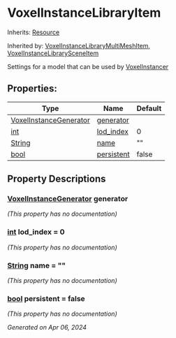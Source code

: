 # VoxelInstanceLibraryItem

Inherits: [Resource](https://docs.godotengine.org/en/stable/classes/class_resource.html)

Inherited by: [VoxelInstanceLibraryMultiMeshItem](VoxelInstanceLibraryMultiMeshItem.md), [VoxelInstanceLibrarySceneItem](VoxelInstanceLibrarySceneItem.md)

Settings for a model that can be used by [VoxelInstancer](VoxelInstancer.md)

## Properties: 


Type                                                                        | Name                         | Default 
--------------------------------------------------------------------------- | ---------------------------- | --------
[VoxelInstanceGenerator](VoxelInstanceGenerator.md)                         | [generator](#i_generator)    |         
[int](https://docs.godotengine.org/en/stable/classes/class_int.html)        | [lod_index](#i_lod_index)    | 0       
[String](https://docs.godotengine.org/en/stable/classes/class_string.html)  | [name](#i_name)              | ""      
[bool](https://docs.godotengine.org/en/stable/classes/class_bool.html)      | [persistent](#i_persistent)  | false   
<p></p>

## Property Descriptions

### [VoxelInstanceGenerator](VoxelInstanceGenerator.md)<span id="i_generator"></span> **generator**

*(This property has no documentation)*

### [int](https://docs.godotengine.org/en/stable/classes/class_int.html)<span id="i_lod_index"></span> **lod_index** = 0

*(This property has no documentation)*

### [String](https://docs.godotengine.org/en/stable/classes/class_string.html)<span id="i_name"></span> **name** = ""

*(This property has no documentation)*

### [bool](https://docs.godotengine.org/en/stable/classes/class_bool.html)<span id="i_persistent"></span> **persistent** = false

*(This property has no documentation)*

_Generated on Apr 06, 2024_
